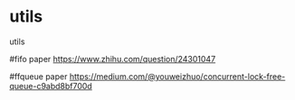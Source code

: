 # utils
utils

#fifo paper
https://www.zhihu.com/question/24301047

#ffqueue paper
https://medium.com/@youweizhuo/concurrent-lock-free-queue-c9abd8bf700d
